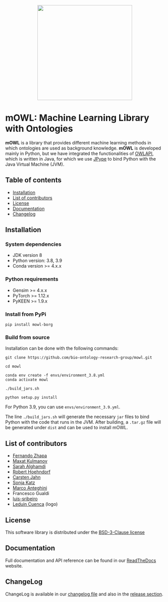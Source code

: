 <p align="center">
  <img src= "https://github.com/bio-ontology-research-group/mowl/blob/main/docs/source/mowl_black_background_colors_2048x2048px.png?raw=true" width="300"/>
</p>
  
# mOWL: Machine Learning Library with Ontologies

**mOWL** is a library that provides different machine learning methods in which ontologies are used as background knowledge. **mOWL** is developed 
mainly in Python, but we have integrated the functionalities of [OWLAPI](https://github.com/owlcs/owlapi), which is written in Java, for which we use [JPype](https://jpype.readthedocs.io/en/latest/) to bind Python with the Java Virtual Machine (JVM).


## Table of contents
  - [Installation](#installation)
  - [List of contributors](#list-of-contributors)
  - [License](#license)
  - [Documentation](#documentation)
  - [Changelog](#changelog)


## Installation

### System dependencies

  - JDK version 8
  - Python version: 3.8, 3.9
  - Conda version >= 4.x.x

### Python requirements

  - Gensim >= 4.x.x
  - PyTorch >= 1.12.x
  - PyKEEN >= 1.9.x

### Install from PyPi

```
pip install mowl-borg
```

### Build from source
Installation can be done with the following commands:

```
git clone https://github.com/bio-ontology-research-group/mowl.git

cd mowl

conda env create -f envs/environment_3.8.yml
conda activate mowl

./build_jars.sh

python setup.py install
```
For Python 3.9, you can use `envs/environment_3.9.yml`.

The line `./build_jars.sh` will generate the necessary `jar` files to bind Python with the code that runs in the JVM. After building, a ``.tar.gz`` file will be generated under `dist` and can be used to install mOWL.



## List of contributors
* [Fernando Zhapa](https://github.com/ferzcam)
* [Maxat Kulmanov](https://github.com/coolmaksat)
* [Sarah Alghamdi](https://github.com/smalghamdi)
* [Robert Hoehndorf](https://github.com/leechuck)
* [Carsten Jahn](https://github.com/carsten-jahn)
* [Sonja Katz](https://github.com/sonjakatz)
* [Marco Anteghini](https://github.com/MarcoAnteghini)
* Francesco Gualdi
* [luis-sribeiro](https://github.com/luis-sribeiro)
* [Leduin Cuenca](https://github.com/leduin) (logo)

## License
This software library is distributed under the [BSD-3-Clause license](https://github.com/bio-ontology-research-group/mowl/blob/main/LICENSE)

## Documentation
Full documentation and API reference can be found in our [ReadTheDocs](https://mowl.readthedocs.io/en/latest/index.html) website.

## ChangeLog
ChangeLog is available in our [changelog file](https://github.com/bio-ontology-research-group/mowl/blob/main/CHANGELOG.md) and also in the [release section](https://github.com/bio-ontology-research-group/mowl/releases/).
